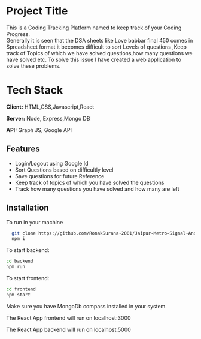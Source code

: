 
# Project Title
This is a Coding Tracking Platform named to keep track of your Coding Progress.  
Generally it is seen that the DSA sheets like Love babbar final 450 comes in Spreadsheet format it becomes difficult to sort Levels of questions ,Keep track of Topics of which we have solved questions,how many questions we have solved etc. To solve this issue I have created a web application to solve these problems. 


# Tech Stack

**Client:** HTML,CSS,Javascript,React

**Server:** Node, Express,Mongo DB

**API:** Graph JS, Google API



## Features

- Login/Logout using Google Id
- Sort Questions based on difficultly level
- Save questions for future Reference
- Keep track of topics of which you have solved the questions  
- Track how many questions you have solved and how many are left


## Installation

To run in your machine

```bash
  git clone https://github.com/RonakSurana-2001/Jaipur-Metro-Signal-And-Telecom.git
  npm i
```

To start backend:
```bash
cd backend
npm run
```

To start frontend:
```bash
cd frontend
npm start
```

Make sure you have MongoDb compass installed in your system.    

The React App frontend will run on localhost:3000    

The React App backend will run on localhost:5000 
